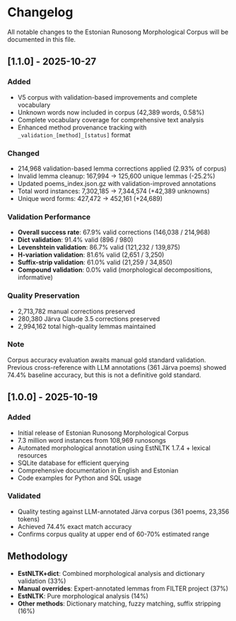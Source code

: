 # Changelog

All notable changes to the Estonian Runosong Morphological Corpus will be documented in this file.

## [1.1.0] - 2025-10-27

### Added
- V5 corpus with validation-based improvements and complete vocabulary
- Unknown words now included in corpus (42,389 words, 0.58%)
- Complete vocabulary coverage for comprehensive text analysis
- Enhanced method provenance tracking with `_validation_[method]_[status]` format

### Changed
- 214,968 validation-based lemma corrections applied (2.93% of corpus)
- Invalid lemma cleanup: 167,994 → 125,600 unique lemmas (-25.2%)
- Updated poems_index.json.gz with validation-improved annotations
- Total word instances: 7,302,185 → 7,344,574 (+42,389 unknowns)
- Unique word forms: 427,472 → 452,161 (+24,689)

### Validation Performance
- **Overall success rate**: 67.9% valid corrections (146,038 / 214,968)
- **Dict validation**: 91.4% valid (896 / 980)
- **Levenshtein validation**: 86.7% valid (121,232 / 139,875)
- **H-variation validation**: 81.6% valid (2,651 / 3,250)
- **Suffix-strip validation**: 61.0% valid (21,259 / 34,850)
- **Compound validation**: 0.0% valid (morphological decompositions, informative)

### Quality Preservation
- 2,713,782 manual corrections preserved
- 280,380 Järva Claude 3.5 corrections preserved
- 2,994,162 total high-quality lemmas maintained

### Note
Corpus accuracy evaluation awaits manual gold standard validation. Previous cross-reference with LLM annotations (361 Järva poems) showed 74.4% baseline accuracy, but this is not a definitive gold standard.

## [1.0.0] - 2025-10-19

### Added
- Initial release of Estonian Runosong Morphological Corpus
- 7.3 million word instances from 108,969 runosongs
- Automated morphological annotation using EstNLTK 1.7.4 + lexical resources
- SQLite database for efficient querying
- Comprehensive documentation in English and Estonian
- Code examples for Python and SQL usage

### Validated
- Quality testing against LLM-annotated Järva corpus (361 poems, 23,356 tokens)
- Achieved 74.4% exact match accuracy
- Confirms corpus quality at upper end of 60-70% estimated range

## Methodology

- **EstNLTK+dict**: Combined morphological analysis and dictionary validation (33%)
- **Manual overrides**: Expert-annotated lemmas from FILTER project (37%)
- **EstNLTK**: Pure morphological analysis (14%)
- **Other methods**: Dictionary matching, fuzzy matching, suffix stripping (16%)
